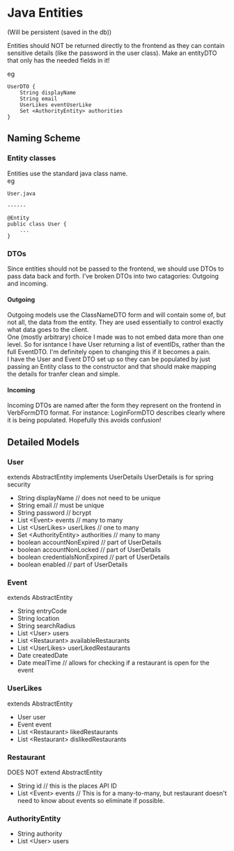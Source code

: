 # Java Entities 
(Will be persistent (saved in the db))

Entities should NOT be returned directly to the frontend as they can contain sensitive details (like the password in the user class). Make an entityDTO that only has the needed fields in it!

eg
```
UserDTO {
	String displayName
	String email
	UserLikes eventUserLike
	Set <AuthorityEntity> authorities
}
```

## Naming Scheme
### Entity classes 
Entities use the standard java class name.  
eg
```
User.java

------

@Entity
public class User {
	...
}
```

### DTOs
Since entities should not be passed to the frontend, we should use DTOs to pass data back and forth. I've broken DTOs into two catagories: Outgoing and incoming.

#### Outgoing
Outgoing models use the ClassNameDTO form and will contain some of, but not all, the data from the entity. They are used essentially to control exactly what data goes to the client.  
One (mostly arbitrary) choice I made was to not embed data more than one level. So for isntance I have User returning a list of eventIDs, rather than the full EventDTO. I'm definitely open to changing this if it becomes a pain.  
I have the User and Event DTO set up so they can be populated by just passing an Entity class to the constructor and that should make mapping the details for tranfer clean and simple.

#### Incoming 

Incoming DTOs are named after the form they represent on the frontend in VerbFormDTO format. For instance: LoginFormDTO describes clearly where it is being populated. Hopefully this avoids confusion!

## Detailed Models

### User
extends AbstractEntity implements UserDetails    UserDetails is for spring security  

- String displayName    // does not need to be unique  
- String email    // must be unique  
- String password    // bcrypt  
- List \<Event\> events    // many to many  
- List \<UserLikes\> userLikes    // one to many  
- Set \<AuthorityEntity\> authorities    // many to many  
- boolean accountNonExpired    // part of UserDetails  
- boolean accountNonLocked    // part of UserDetails  
- boolean credentialsNonExpired    // part of UserDetails  
- boolean enabled    // part of UserDetails  

### Event
extends AbstractEntity  

- String entryCode  
- String location  
- String searchRadius  
- List \<User\> users  
- List \<Restaurant\> availableRestaurants  
- List \<UserLikes\> userLikedRestaurants
- Date createdDate  
- Date mealTime   // allows for checking if a restaurant is open for the event  

### UserLikes
extends AbstractEntity  

- User user  
- Event event  
- List \<Restaurant\> likedRestaurants  
- List \<Restaurant\> dislikedRestaurants  

### Restaurant
DOES NOT extend AbstractEntity  

- String id    // this is the places API ID
- List \<Event\> events    // This is for a many-to-many, but restaurant doesn't need to know about events so eliminate if possible.  

### AuthorityEntity
- String authority  
- List \<User\> users  
